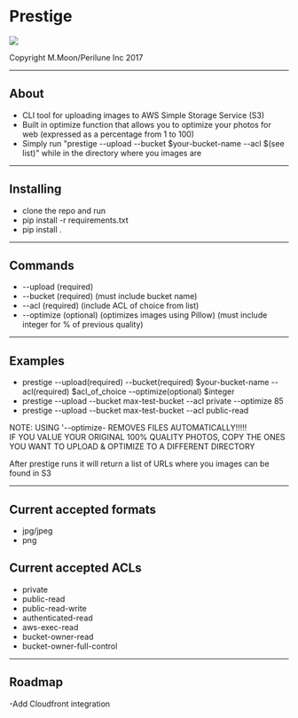 # Prestige

![](http://images.amcnetworks.com/ifc.com/wp-content/uploads/2012/09/tumblr_m9zkssGhlV1rnw1mso2_500.gif)  

Copyright M.Moon/Perilune Inc 2017  

---

## About

- CLI tool for uploading images to AWS Simple Storage Service (S3)  
- Built in optimize function that allows you to optimize your photos for web (expressed as a percentage from 1 to 100)  
- Simply run "prestige --upload --bucket $your-bucket-name --acl $(see list)" while in the directory where you images are  

---

##  Installing  

- clone the repo and run  
- pip install -r requirements.txt  
- pip install .  


---

## Commands  

- --upload (required)
- --bucket (required) (must include bucket name)
- --acl (required) (include ACL of choice from list)
- --optimize (optional) (optimizes images using Pillow) (must include integer for % of previous quality)

---

## Examples

- prestige --upload(required) --bucket(required) $your-bucket-name --acl(required) $acl_of_choice --optimize(optional) $integer 
- prestige --upload --bucket max-test-bucket --acl private --optimize 85  
- prestige --upload --bucket max-test-bucket --acl public-read  


NOTE: USING '--optimize- REMOVES FILES AUTOMATICALLY!!!!!  
IF YOU VALUE YOUR ORIGINAL 100% QUALITY PHOTOS, COPY THE ONES YOU WANT TO UPLOAD & OPTIMIZE TO A DIFFERENT DIRECTORY  


After prestige runs it will return a list of URLs where you images can be found in S3

---  
  
## Current accepted formats   
- jpg/jpeg  
- png  
  
## Current accepted ACLs  
- private  
- public-read  
- public-read-write  
- authenticated-read  
- aws-exec-read  
- bucket-owner-read  
- bucket-owner-full-control  

---

## Roadmap

-Add Cloudfront integration  